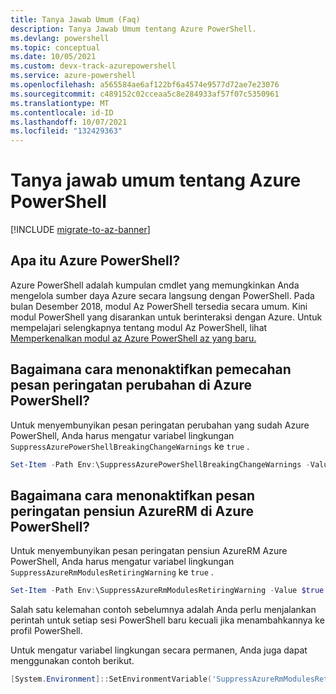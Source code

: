 ```yaml
---
title: Tanya Jawab Umum (Faq)
description: Tanya Jawab Umum tentang Azure PowerShell.
ms.devlang: powershell
ms.topic: conceptual
ms.date: 10/05/2021
ms.custom: devx-track-azurepowershell
ms.service: azure-powershell
ms.openlocfilehash: a565584ae6af122bf6a4574e9577d72ae7e23076
ms.sourcegitcommit: c489152c02cceaa5c8e284933af57f07c5350961
ms.translationtype: MT
ms.contentlocale: id-ID
ms.lasthandoff: 10/07/2021
ms.locfileid: "132429363"
---
```

# <a name="frequently-asked-questions-about-azure-powershell"></a>Tanya jawab umum tentang Azure PowerShell

[!INCLUDE [migrate-to-az-banner](../../includes/migrate-to-az-banner.md)]

## <a name="what-is-azure-powershell"></a>Apa itu Azure PowerShell?

Azure PowerShell adalah kumpulan cmdlet yang memungkinkan Anda mengelola sumber daya Azure secara langsung dengan PowerShell. Pada bulan Desember 2018, modul Az PowerShell tersedia secara umum. Kini modul PowerShell yang disarankan untuk berinteraksi dengan Azure. Untuk mempelajari selengkapnya tentang modul Az PowerShell, lihat [Memperkenalkan modul az Azure PowerShell az yang baru.](/powershell/azure/new-azureps-module-az)

## <a name="how-do-i-disable-breaking-change-warning-messages-in-azure-powershell"></a>Bagaimana cara menonaktifkan pemecahan pesan peringatan perubahan di Azure PowerShell?

Untuk menyembunyikan pesan peringatan perubahan yang sudah Azure PowerShell, Anda harus mengatur variabel lingkungan `SuppressAzurePowerShellBreakingChangeWarnings` ke `true` .

```powershell
Set-Item -Path Env:\SuppressAzurePowerShellBreakingChangeWarnings -Value $true
```

## <a name="how-do-i-disable-the-azurerm-retirement-warning-message-in-azure-powershell"></a>Bagaimana cara menonaktifkan pesan peringatan pensiun AzureRM di Azure PowerShell?

Untuk menyembunyikan pesan peringatan pensiun AzureRM Azure PowerShell, Anda harus mengatur variabel lingkungan `SuppressAzureRmModulesRetiringWarning` ke `true` .

```powershell
Set-Item -Path Env:\SuppressAzureRmModulesRetiringWarning -Value $true
```

Salah satu kelemahan contoh sebelumnya adalah Anda perlu menjalankan perintah untuk setiap sesi PowerShell baru kecuali jika menambahkannya ke profil PowerShell.

Untuk mengatur variabel lingkungan secara permanen, Anda juga dapat menggunakan contoh berikut.

```powershell
[System.Environment]::SetEnvironmentVariable('SuppressAzureRmModulesRetiringWarning', 'true', [System.EnvironmentVariableTarget]::User)
```
